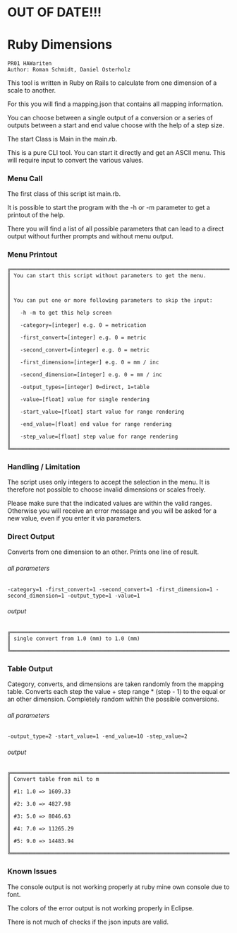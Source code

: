 # OUT OF DATE!!!

# Ruby Dimensions

```
PR01 HAWariten
Author: Roman Schmidt, Daniel Osterholz
```

This tool is written in Ruby on Rails to calculate from one dimension of a scale to another.

For this you will find a mapping.json that contains all mapping information.

You can choose between a single output of a conversion or a series of outputs between a start and end value choose with 
the help of a step size.

The start Class is Main in the main.rb.

This is a pure CLI tool. You can start it directly and get an ASCII menu. This will require input to convert the various
values.

### Menu Call

The first class of this script ist main.rb.

It is possible to start the program with the -h or -m parameter to get a printout of the help.

There you will find a list of all possible parameters that can lead to a direct output without further prompts and
without menu output.

### Menu Printout

```
╔══════════════════════════════════════════════════════════════════════╗
║ You can start this script without parameters to get the menu.        ║
║                                                                      ║
║ You can put one or more following parameters to skip the input:      ║
║   -h -m to get this help screen                                      ║
║   -category=[integer] e.g. 0 = metrication                           ║
║   -first_convert=[integer] e.g. 0 = metric                           ║
║   -second_convert=[integer] e.g. 0 = metric                          ║
║   -first_dimension=[integer] e.g. 0 = mm / inc                       ║
║   -second_dimension=[integer] e.g. 0 = mm / inc                      ║
║   -output_types=[integer] 0=direct, 1=table                          ║
║   -value=[float] value for single rendering                          ║
║   -start_value=[float] start value for range rendering               ║
║   -end_value=[float] end value for range rendering                   ║
║   -step_value=[float] step value for range rendering                 ║
╚══════════════════════════════════════════════════════════════════════╝
```

### Handling / Limitation

The script uses only integers to accept the selection in the menu. It is therefore not possible to choose invalid 
dimensions or scales freely.

Please make sure that the indicated values ​​are within the valid ranges. Otherwise you will receive an error message and 
you will be asked for a new value, even if you enter it via parameters.

### Direct Output

Converts from one dimension to an other. Prints one line of result.

###### all parameters

````
-category=1 -first_convert=1 -second_convert=1 -first_dimension=1 -second_dimension=1 -output_type=1 -value=1
````

###### output

````
╔══════════════════════════════════════════════════════════════════════╗
║ single convert from 1.0 (mm) to 1.0 (mm)                             ║
╚══════════════════════════════════════════════════════════════════════╝
````

### Table Output

Category, converts, and dimensions are taken randomly from the mapping table. 
Converts each step the value + step range * (step - 1) to the equal or an other dimension.
Completely random within the possible conversions.

###### all parameters

````
-output_type=2 -start_value=1 -end_value=10 -step_value=2
````

###### output

````
╔══════════════════════════════════════════════════════════════════════╗
║ Convert table from mil to m                                          ║
║ #1: 1.0 => 1609.33                                                   ║
║ #2: 3.0 => 4827.98                                                   ║
║ #3: 5.0 => 8046.63                                                   ║
║ #4: 7.0 => 11265.29                                                  ║
║ #5: 9.0 => 14483.94                                                  ║
╚══════════════════════════════════════════════════════════════════════╝
````

### Known Issues

The console output is not working properly at ruby mine own console due to font.

The colors of the error output is not working properly in Eclipse.

There is not much of checks if the json inputs are valid.
